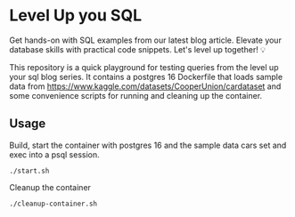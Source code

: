 # Level Up you SQL
Get hands-on with SQL examples from our latest blog article. Elevate your database skills with practical code snippets. Let's level up together! 💡

This repository is a quick playground for testing queries from the level up your sql blog series.
It contains a postgres 16 Dockerfile that loads sample data from https://www.kaggle.com/datasets/CooperUnion/cardataset and some
convenience scripts for running and cleaning up the container.

## Usage

Build, start the container with postgres 16 and the sample data cars set and exec into a psql session.
```shell
./start.sh
```

Cleanup the container 
```shell
./cleanup-container.sh
```
